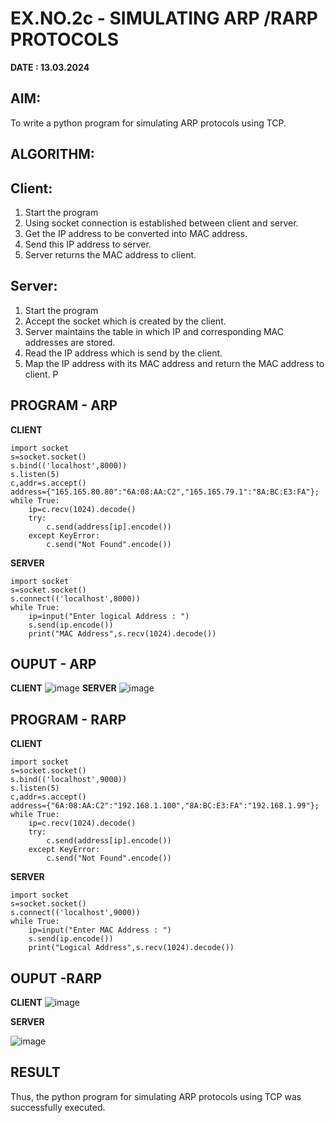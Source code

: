 # EX.NO.2c - SIMULATING ARP /RARP PROTOCOLS

**DATE : 13.03.2024**

## AIM:
To write a python program for simulating ARP protocols using TCP.
## ALGORITHM:
## Client:
1. Start the program
2. Using socket connection is established between client and server.
3. Get the IP address to be converted into MAC address.
4. Send this IP address to server.
5. Server returns the MAC address to client.
## Server:
1. Start the program
2. Accept the socket which is created by the client.
3. Server maintains the table in which IP and corresponding MAC addresses are
stored.
4. Read the IP address which is send by the client.
5. Map the IP address with its MAC address and return the MAC address to client.
P
## PROGRAM - ARP

**CLIENT**
```
import socket
s=socket.socket()
s.bind(('localhost',8000))
s.listen(5)
c,addr=s.accept()
address={"165.165.80.80":"6A:08:AA:C2","165.165.79.1":"8A:BC:E3:FA"};
while True:
    ip=c.recv(1024).decode()
    try:
        c.send(address[ip].encode())
    except KeyError:
        c.send("Not Found".encode())
```
**SERVER**
```
import socket
s=socket.socket()
s.connect(('localhost',8000))
while True:
    ip=input("Enter logical Address : ")
    s.send(ip.encode())
    print("MAC Address",s.recv(1024).decode())
```

## OUPUT - ARP
**CLIENT**
![image](https://github.com/JAYASREE24032006/2c.ARP_RARP_PROTOCOLS/assets/144360800/afec1b36-e9a3-47b6-bf4a-45972bd2f3bf)
**SERVER**
![image](https://github.com/JAYASREE24032006/2c.ARP_RARP_PROTOCOLS/assets/144360800/48a511e4-547d-46c4-b851-c11e4a72f722)


## PROGRAM - RARP
**CLIENT**
```
import socket
s=socket.socket()
s.bind(('localhost',9000))
s.listen(5)
c,addr=s.accept()
address={"6A:08:AA:C2":"192.168.1.100","8A:BC:E3:FA":"192.168.1.99"};
while True:
    ip=c.recv(1024).decode()
    try:
        c.send(address[ip].encode())
    except KeyError:
        c.send("Not Found".encode())
```
**SERVER**
```
import socket
s=socket.socket()
s.connect(('localhost',9000))
while True:
    ip=input("Enter MAC Address : ")
    s.send(ip.encode())
    print("Logical Address",s.recv(1024).decode())
```
## OUPUT -RARP
**CLIENT**
![image](https://github.com/JAYASREE24032006/2c.ARP_RARP_PROTOCOLS/assets/144360800/7e7a6327-54fd-4781-826a-182a9a92b435)

**SERVER**

![image](https://github.com/JAYASREE24032006/2c.ARP_RARP_PROTOCOLS/assets/144360800/6f53bdc3-3c0b-429f-9fff-2331926ff051)


## RESULT
Thus, the python program for simulating ARP protocols using TCP was successfully 
executed.
